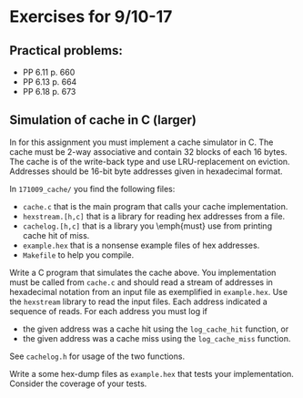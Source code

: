 # Exercises for 9/10-17

## Practical problems:
* PP 6.11 p. 660
* PP 6.13 p. 664
* PP 6.18 p. 673

## Simulation of cache in C (larger)
In for this assignment you must implement a cache simulator in C. 
The cache must be 2-way associative and contain 32 blocks of each 16 bytes. The cache is of the write-back type and use LRU-replacement on eviction.
Addresses should be 16-bit byte addresses given in hexadecimal format.

In `171009_cache/` you find the following files:
 * `cache.c` that is the main program that calls your cache implementation.
 * `hexstream.[h,c]` that is a library for reading hex addresses from a file.
 * `cachelog.[h,c]` that is a library you \emph{must} use from printing cache hit of miss.
 * `example.hex` that is a nonsense example files of hex addresses.
 * `Makefile` to help you compile.

Write a C program that simulates the cache above. You implementation must be called from `cache.c` and should read
a stream of addresses in hexadecimal notation from an input file as exemplified in `example.hex`. Use the `hexstream`
library to read the input files. Each address indicated a sequence of reads. For each address you must log if

 * the given address was a cache hit using the `log_cache_hit` function, or
 * the given address was a cache miss using the `log_cache_miss` function.

See `cachelog.h` for usage of the two functions.

Write a some hex-dump files as `example.hex` that tests your implementation. Consider the coverage of your tests.
